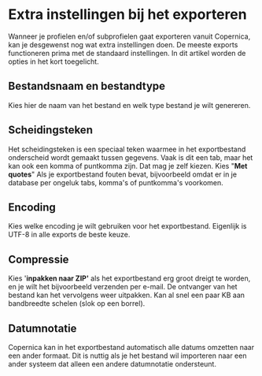 # Extra instellingen bij het exporteren

Wanneer je profielen en/of subprofielen gaat exporteren vanuit
Copernica, kan je desgewenst nog wat extra instellingen doen. De meeste
exports functioneren prima met de standaard instellingen. In dit artikel
worden de opties in het kort toegelicht.

Bestandsnaam en bestandtype
---------------------------

Kies hier de naam van het bestand en welk type bestand je wilt
genereren.

Scheidingsteken
---------------

Het scheidingsteken is een speciaal teken waarmee in het exportbestand
onderscheid wordt gemaakt tussen gegevens. Vaak is dit een tab, maar het
kan ook een komma of puntkomma zijn. Dat mag je zelf kiezen. Kies "**Met
quotes**" Als je exportbestand fouten bevat, bijvoorbeeld omdat er in je
database per ongeluk tabs, komma's of puntkomma's voorkomen.

Encoding
--------

Kies welke encoding je wilt gebruiken voor het exportbestand. Eigenlijk
is UTF-8 in alle exports de beste keuze.

Compressie
----------

Kies '**inpakken naar ZIP'** als het exportbestand erg groot dreigt te
worden, en je wilt het bijvoorbeeld verzenden per e-mail. De ontvanger
van het bestand kan het vervolgens weer uitpakken. Kan al snel een paar
KB aan bandbreedte schelen (slok op een borrel).

Datumnotatie
------------

Copernica kan in het exportbestand automatisch alle datums omzetten naar
een ander formaat. Dit is nuttig als je het bestand wil importeren naar
een ander systeem dat alleen een andere datumnotatie ondersteunt.
